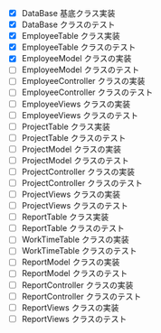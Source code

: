 - [x] DataBase 基底クラス実装
- [x] DataBase クラスのテスト
- [x] EmployeeTable クラス実装
- [x] EmployeeTable クラスのテスト
- [x] EmployeeModel クラスの実装
- [ ] EmployeeModel クラスのテスト
- [ ] EmployeeController クラスの実装
- [ ] EmployeeController クラスのテスト
- [ ] EmployeeViews クラスの実装
- [ ] EmployeeViews クラスのテスト
- [ ] ProjectTable クラス実装
- [ ] ProjectTable クラスのテスト
- [ ] ProjectModel クラスの実装
- [ ] ProjectModel クラスのテスト
- [ ] ProjectController クラスの実装
- [ ] ProjectController クラスのテスト
- [ ] ProjectViews クラスの実装
- [ ] ProjectViews クラスのテスト
- [ ] ReportTable クラス実装
- [ ] ReportTable クラスのテスト
- [ ] WorkTimeTable クラスの実装
- [ ] WorkTimeTable クラスのテスト
- [ ] ReportModel クラスの実装
- [ ] ReportModel クラスのテスト
- [ ] ReportController クラスの実装
- [ ] ReportController クラスのテスト
- [ ] ReportViews クラスの実装
- [ ] ReportViews クラスのテスト
